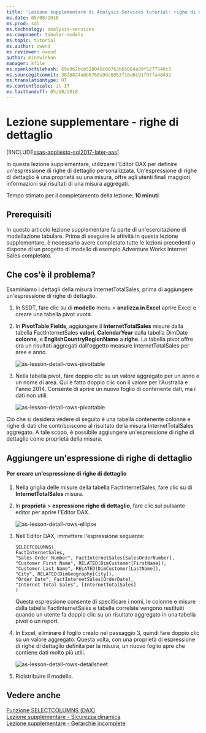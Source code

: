 ```yaml
---
title: 'Lezione supplementare di Analysis Services tutorial: righe di dettaglio | Documenti Microsoft'
ms.date: 05/08/2018
ms.prod: sql
ms.technology: analysis-services
ms.component: tabular-models
ms.topic: tutorial
ms.author: owend
ms.reviewer: owend
author: minewiskan
manager: kfile
ms.openlocfilehash: 69a962bcb518040c88763b65004a89f5277546c5
ms.sourcegitcommit: 38f8824abb6760a9dc6953f10a6c91f97fa48432
ms.translationtype: HT
ms.contentlocale: it-IT
ms.lasthandoff: 05/10/2018
---
```

# <a name="supplemental-lesson---detail-rows"></a>Lezione supplementare - righe di dettaglio

[!INCLUDE[ssas-appliesto-sql2017-later-aas](../../includes/ssas-appliesto-sql2017-later-aas.md)]

In questa lezione supplementare, utilizzare l'Editor DAX per definire un'espressione di righe di dettaglio personalizzata. Un'espressione di righe di dettaglio è una proprietà su una misura, offre agli utenti finali maggiori informazioni sui risultati di una misura aggregati. 
  
Tempo stimato per il completamento della lezione: **10 minuti**  
  
## <a name="prerequisites"></a>Prerequisiti  

In questo articolo lezione supplementare fa parte di un'esercitazione di modellazione tabulare. Prima di eseguire le attività in questa lezione supplementare, è necessario avere completato tutte le lezioni precedenti o dispone di un progetto di modello di esempio Adventure Works Internet Sales completato.  
  
## <a name="whats-the-issue"></a>Che cos'è il problema?

Esaminiamo i dettagli della misura InternetTotalSales, prima di aggiungere un'espressione di righe di dettaglio.

1.  In SSDT, fare clic su di **modello** menu > **analizza in Excel** aprire Excel e creare una tabella pivot vuota.
  
2.  In **PivotTable Fields**, aggiungere il **InternetTotalSales** misure dalla tabella FactInternetSales **valori**, **CalendarYear** dalla tabella DimDate **colonne**, e **EnglishCountryRegionName** a **righe**. La tabella pivot offre ora un risultati aggregati dall'oggetto measure InternetTotalSales per aree e anno. 

    ![as-lesson-detail-rows-pivottable](../tutorial-tabular-1400/media/as-lesson-detail-rows-pivottable.png)

3. Nella tabella pivot, fare doppio clic su un valore aggregato per un anno e un nome di area. Qui è fatto doppio clic con il valore per l'Australia e l'anno 2014. Consente di aprire un nuovo foglio di contenente dati, ma i dati non utili.

    ![as-lesson-detail-rows-pivottable](../tutorial-tabular-1400/media/as-lesson-detail-rows-sheet.png)
  
Ciò che si desidera vedere di seguito è una tabella contenente colonne e righe di dati che contribuiscono al risultato della misura InternetTotalSales aggregato. A tale scopo, è possibile aggiungere un'espressione di righe di dettaglio come proprietà della misura.

## <a name="add-a-detail-rows-expression"></a>Aggiungere un'espressione di righe di dettaglio

#### <a name="to-create-a-detail-rows-expression"></a>Per creare un'espressione di righe di dettaglio 
  
1. Nella griglia delle misure della tabella FactInternetSales, fare clic su di **InternetTotalSales** misura. 

2. In **proprietà** > **espressione righe di dettaglio**, fare clic sul pulsante editor per aprire l'Editor DAX.

    ![as-lesson-detail-rows-ellipse](../tutorial-tabular-1400/media/as-lesson-detail-rows-ellipse.png)

3. Nell'Editor DAX, immettere l'espressione seguente:

    ```
    SELECTCOLUMNS(
    FactInternetSales,
    "Sales Order Number", FactInternetSales[SalesOrderNumber],
    "Customer First Name", RELATED(DimCustomer[FirstName]),
    "Customer Last Name", RELATED(DimCustomer[LastName]),
    "City", RELATED(DimGeography[City]),
    "Order Date", FactInternetSales[OrderDate],
    "Internet Total Sales", [InternetTotalSales]
    )

    ```

    Questa espressione consente di specificare i nomi, le colonne e misure dalla tabella FactInternetSales e tabelle correlate vengono restituiti quando un utente fa doppio clic su un risultato aggregato in una tabella pivot o un report.

4. In Excel, eliminare il foglio creato nel passaggio 3, quindi fare doppio clic su un valore aggregato. Questa volta, con una proprietà di espressione di righe di dettaglio definita per la misura, un nuovo foglio apre che contiene dati molto più utili.

    ![as-lesson-detail-rows-detailsheet](../tutorial-tabular-1400/media/as-lesson-detail-rows-detailsheet.png)

5. Ridistribuire il modello.

  
## <a name="see-also"></a>Vedere anche  

[Funzione SELECTCOLUMNS (DAX)](https://msdn.microsoft.com/library/mt761759.aspx)  
[Lezione supplementare - Sicurezza dinamica](../tutorial-tabular-1400/as-supplemental-lesson-dynamic-security.md)  
[Lezione supplementare - Gerarchie incomplete](../tutorial-tabular-1400/as-supplemental-lesson-ragged-hierarchies.md)  
